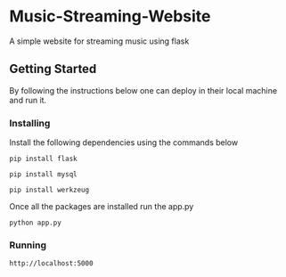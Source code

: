# Music-Streaming-Website
A simple website for streaming music using flask
## Getting Started
By following the instructions below one can deploy in their local machine and run it.
### Installing 
Install the following dependencies using the commands below
```
pip install flask
```
```
pip install mysql
```
```
pip install werkzeug
```
Once all the packages are installed run the app.py
```
python app.py
```
### Running
```
http://localhost:5000
```
